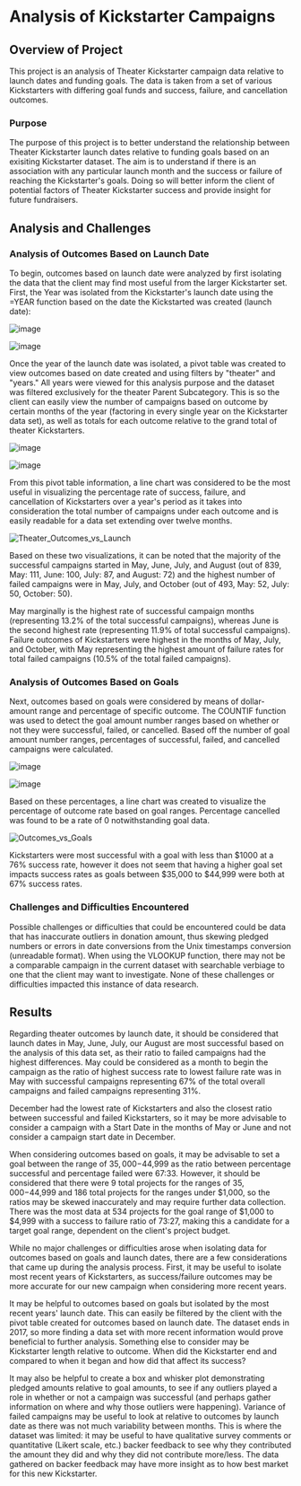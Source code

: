 # Analysis of Kickstarter Campaigns

## Overview of Project
This project is an analysis of Theater Kickstarter campaign data relative to launch dates and funding goals. The data is taken from a set of various Kickstarters with differing goal funds and success, failure, and cancellation outcomes.  

### Purpose
The purpose of this project is to better understand the relationship between Theater Kickstarter launch dates relative to funding goals based on an exisiting Kickstarter dataset. The aim is to understand if there is an association with any particular launch month and the success or failure of reaching the Kickstarter's goals. Doing so will better inform the client of potential factors of Theater Kickstarter success and provide insight for future fundraisers.

## Analysis and Challenges

### Analysis of Outcomes Based on Launch Date

To begin, outcomes based on launch date were analyzed by first isolating the data that the client may find most useful from the larger Kickstarter set. First, the Year was isolated from the Kickstarter's launch date using the =YEAR function based on the date the Kickstarted was created (launch date):

![image](https://user-images.githubusercontent.com/103383489/172029692-259c4cf1-03e6-453a-821d-68db59808bec.png)

![image](https://user-images.githubusercontent.com/103383489/172029759-c0688e59-c681-45b7-a01e-a3e6858f8455.png)

Once the year of the launch date was isolated, a pivot table was created to view outcomes based on date created and using filters by "theater" and "years." All years were viewed for this analysis purpose and the dataset was filtered exclusively for the theater Parent Subcategory. This is so the client can easily view the number of campaigns based on outcome by certain months of the year (factoring in every single year on the Kickstarter data set), as well as totals for each outcome relative to the grand total of theater Kickstarters.

![image](https://user-images.githubusercontent.com/103383489/172029838-0c1618df-8501-485f-b837-fca4dc545ec5.png)

![image](https://user-images.githubusercontent.com/103383489/172029850-88da48fb-02e0-4d49-8400-a18e855d0091.png)

From this pivot table information, a line chart was considered to be the most useful in visualizing the percentage rate of success, failure, and cancellation of Kickstarters over a year's period as it takes into consideration the total number of campaigns under each outcome and is easily readable for a data set extending over twelve months. 

![Theater_Outcomes_vs_Launch](https://user-images.githubusercontent.com/103383489/172030112-528f406d-05ab-4240-8182-cee9dc18a512.png)

Based on these two visualizations, it can be noted that the majority of the successful campaigns started in May, June, July, and August (out of 839, May: 111, June: 100, July: 87, and August: 72) and the highest number of failed campaigns were in May, July, and October (out of 493, May: 52, July: 50, October: 50). 

May marginally is the highest rate of successful campaign months (representing 13.2% of the total successful campaigns), whereas June is the second highest rate (representing 11.9% of total successful campaigns). Failure outcomes of Kickstarters were highest in the months of May, July, and October, with May representing the highest amount of failure rates for total failed campaigns (10.5% of the total failed campaigns).  


### Analysis of Outcomes Based on Goals
Next, outcomes based on goals were considered by means of dollar-amount range and percentage of specific outcome. The COUNTIF function was used to detect the goal amount number ranges based on whether or not they were successful, failed, or cancelled. Based off the number of goal amount number ranges, percentages of successful, failed, and cancelled campaigns were calculated. 

![image](https://user-images.githubusercontent.com/103383489/172031241-e2e2e78a-d35a-42cc-a1fc-b92aa7af69f6.png)

![image](https://user-images.githubusercontent.com/103383489/172031249-990f13a2-41cd-4110-9477-1705444b063b.png)

Based on these percentages, a line chart was created to visualize the percentage of outcome rate based on goal ranges. Percentage cancelled was found to be a rate of 0 notwithstanding goal data. 

![Outcomes_vs_Goals](https://user-images.githubusercontent.com/103383489/172031376-7f7cc1db-e9a0-4ef6-bf4a-31f4247bbc8c.png)

Kickstarters were most successful with a goal with less than $1000 at a 76% success rate, however it does not seem that having a higher goal set impacts success rates as goals between $35,000 to $44,999 were both at 67% success rates. 


### Challenges and Difficulties Encountered
Possible challenges or difficulties that could be encountered could be data that has inaccurate outliers in donation amount, thus skewing pledged numbers or errors in date conversions from the Unix timestamps conversion (unreadable format). When using the VLOOKUP function, there may not be a comparable campaign in the current dataset with searchable verbiage to one that the client may want to investigate. None of these challenges or difficulties impacted this instance of data research.  

## Results
Regarding theater outcomes by launch date, it should be considered that launch dates in May, June, July, our August are most successful based on the analysis of this data set, as their ratio to failed campaigns had the highest differences. May could be considered as a month to begin the campaign as the ratio of highest success rate to lowest failure rate was in May with successful campaigns representing 67% of the total overall campaigns and failed campaigns representing 31%. 

December had the lowest rate of Kickstarters and also the closest ratio between successful and failed Kickstarters, so it may be more advisable to consider a campaign with a Start Date in the months of May or June and not consider a campaign start date in December.

When considering outcomes based on goals, it may be advisable to set a goal between the range of $35,000-$44,999 as the ratio between percentage successful and percentage failed were 67:33. However, it should be considered that there were 9 total projects for the ranges of $35,000-$44,999 and 186 total projects for the ranges under $1,000, so the ratios may be skewed inaccurately and may require further data collection. There was the most data at 534 projects for the goal range of $1,000 to $4,999 with a success to failure ratio of 73:27, making this a candidate for a target goal range, dependent on the client's project budget.

While no major challenges or difficulties arose when isolating data for outcomes based on goals and launch dates, there are a few considerations that came up during the analysis process. First, it may be useful to isolate most recent years of Kickstarters, as success/failure outcomes may be more accurate for our new campaign when considering more recent years. 

It may be helpful to outcomes based on goals but isolated by the most recent years' launch date. This can easily be filtered by the client with the pivot table created for outcomes based on launch date. The dataset ends in 2017, so more finding a data set with more recent information would prove beneficial to further analysis. Something else to consider may be Kickstarter length relative to outcome. When did the Kickstarter end and compared to when it began and how did that affect its success? 

It may also be helpful to create a box and whisker plot demonstrating pledged amounts relative to goal amounts, to see if any outliers played a role in whether or not a campaign was successful (and perhaps gather information on where and why those outliers were happening). Variance of failed campaigns may be useful to look at relative to outcomes by launch date as there was not much variability between months. This is where the dataset was limited: it may be useful to have qualitative survey comments or quantitative (Likert scale, etc.) backer feedback to see why they contributed the amount they did and why they did not contribute more/less. The data gathered on backer feedback may have more insight as to how best market for this new Kickstarter.
